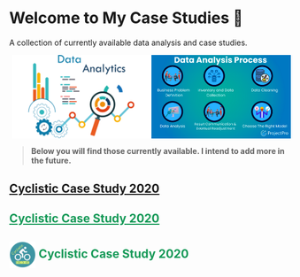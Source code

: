 # **Welcome to My Case Studies** 👋

A collection of currently available data analysis and case studies.

<div style="display: flex; width: 50%; margin: 0 5px;">
    <img src="images/Data_Analytics.png" height="" style="vertical-align: middle">
    <img src="images/Data_Analytics_Process.png" height="" style="vertical-align: middle">
</div>

> **Below you will find those currently available. I intend to add more in the future.**


## [**Cyclistic Case Study 2020**](Cyclistic-Data-Analysis-2020)

## <a href="/Cyclistic Case Study Analysis 2020" style="color: #159957;"><strong>Cyclistic Case Study 2020</strong></a>

## <a href="/Cyclistic Case Study Analysis 2020" style="color: #159957; text-decoration: none;"><img src="Cyclistic-Data-Analysis-2020/images/logo/cyclist1.png" height="48px" style="vertical-align: middle"><strong> Cyclistic Case Study 2020</strong></a>


